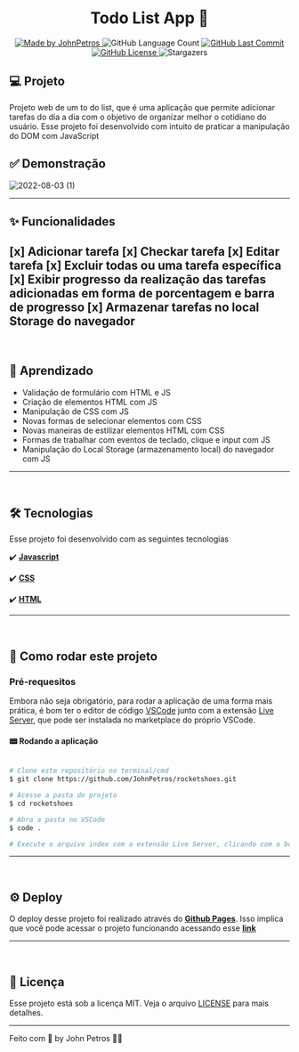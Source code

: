 <h1 align="center">
  Todo List App 📝
</h1>

<div align="center">
   <a href="https://github.com/JohnPetros">
      <img alt="Made by JohnPetros" src="https://img.shields.io/badge/made%20by-JohnPetros-blueviolet">
   </a>
   <img alt="GitHub Language Count" src="https://img.shields.io/github/languages/count/JohnPetros/rocketblog">
   <a href="https://github.com/JohnPetros/rocketblog/commits/main">
      <img alt="GitHub Last Commit" src="https://img.shields.io/github/last-commit/JohnPetros/rocketblog">
   </a>
  </a>
   </a>
   <a href="https://github.com/JohnPetros/rocketblog/blob/main/LICENSE.md">
      <img alt="GitHub License" src="https://img.shields.io/github/license/JohnPetros/rocketblog">
   </a>
    <img alt="Stargazers" src="https://img.shields.io/github/stars/JohnPetros/rocketblog?style=social">
</div>

## 💻 Projeto

Projeto web de um to do list, que é uma aplicação que permite adicionar tarefas do dia a dia com o objetivo de organizar melhor o cotidiano do usuário. Esse projeto foi desenvolvido com intuito de praticar a manipulação do DOM com JavaScript

## ✅ Demonstração
![2022-08-03 (1)](https://user-images.githubusercontent.com/93893533/182709735-f9f2742e-9be7-44fd-9482-e624a8626563.png)

<hr>

## ✨ Funcionalidades
[x] Adicionar tarefa
[x] Checkar tarefa
[x] Editar tarefa
[x] Excluir todas ou uma tarefa específica
[x] Exibir progresso da realização das tarefas adicionadas em forma de porcentagem e barra de progresso
[x] Armazenar tarefas no local Storage do navegador
---
<br>

## 📖 Aprendizado
- Validação de formulário com HTML e JS
- Criação de elementos HTML com JS
- Manipulação de CSS com JS
- Novas formas de selecionar elementos com CSS
- Novas maneiras de estilizar elementos HTML com CSS
- Formas de trabalhar com eventos de teclado, clique e input com JS
- Manipulação do Local Storage (armazenamento local) do navegador com JS
---
<br>

## 🛠️ Tecnologias
Esse projeto foi desenvolvido com as seguintes tecnologias

✔️ **[Javascript](https://developer.mozilla.org/pt-BR/docs/Web/CSS)**

✔️ **[CSS](https://developer.mozilla.org/pt-BR/docs/Web/CSS)**

✔️ **[HTML](https://developer.mozilla.org/pt-BR/docs/Web/HTML)**

---
<br>

## 🚀 Como rodar este projeto

### Pré-requesitos

Embora não seja obrigatório, para rodar a aplicação de uma forma mais prática, é bom ter o editor de código [VSCode](https://code.visualstudio.com/) junto com a extensão [Live Server](https://marketplace.visualstudio.com/items?itemName=ritwickdey.LiveServer), que pode ser instalada no marketplace do próprio VSCode. 

#### 📟 Rodando a aplicação

```bash

# Clone este repositório no terminal/cmd
$ git clone https://github.com/JohnPetros/rocketshoes.git

# Acesse a pasta do projeto
$ cd rocketshoes

# Abra a pasta no VSCode
$ code .

# Execute o arquivo index com a extensão Live Server, clicando com o botão direito sobre ele e depois em Open with Live Server

```

---
<br>

## ⚙️ Deploy

O deploy desse projeto foi realizado através do **[Github Pages](https://pages.github.com/)**. Isso implica que você pode acessar o projeto funcionando acessando esse **[link](johnpetros.github.io/todo-list/)**

---
<br>

## :memo: Licença

Esse projeto está sob a licença MIT. Veja o arquivo [LICENSE](LICENSE) para mais detalhes.

---

Feito com 💜 by John Petros 👋🏻

